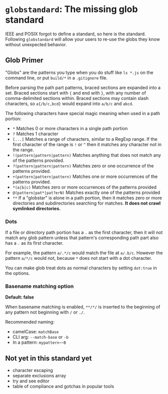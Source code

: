 # `globstandard`: The missing glob standard

IEEE and POSIX forgot to define a standard, so here is the standard. Following `globstandard` will allow your users to re-use the globs they know without unexpected behavior.

## Glob Primer

"Globs" are the patterns you type when you do stuff like `ls *.js` on the command line, or put `build/*` in a `.gitignore` file.

Before parsing the path part patterns, braced sections are expanded into a set. Braced sections start with `{` and end with `}`, with any number of comma-delimited sections within. Braced sections may contain slash characters, so `a{/b/c,bcd}` would expand into `a/b/c` and `abcd`.

The following characters have special magic meaning when used in a path portion:

-   `*` Matches 0 or more characters in a single path portion
-   `?` Matches 1 character
-   `[...]` Matches a range of characters, similar to a RegExp range. If the first character of the range is `!` or `^` then it matches any character not in the range.
-   `!(pattern|pattern|pattern)` Matches anything that does not match any of the patterns provided.
-   `?(pattern|pattern|pattern)` Matches zero or one occurrence of the patterns provided.
-   `+(pattern|pattern|pattern)` Matches one or more occurrences of the patterns provided.
-   `*(a|b|c)` Matches zero or more occurrences of the patterns provided
-   `@(pattern|pat*|pat?erN)` Matches exactly one of the patterns provided
-   `**` If a "globstar" is alone in a path portion, then it matches zero or more directories and subdirectories searching for matches. **It does not crawl symlinked directories.**

### Dots

If a file or directory path portion has a `.` as the first character, then it will not match any glob pattern unless that pattern's corresponding path part also has a `.` as its first character.

For example, the pattern `a/.*/c` would match the file at `a/.b/c`. However the pattern `a/*/c` would not, because `*` does not start with a dot character.

You can make glob treat dots as normal characters by setting `dot:true` in the options.

### Basename matching option

**Default: false**

When basename matching is enabled, `**/*/` is inserted to the beginning of any pattern not beginning with `/` or `./`.

Recommended naming:

-   camelCase: `matchBase`
-   CLI arg: `--match-base` or `-b`
-   In a pattern: `mypattern~~B`

## Not yet in this standard yet

-   character escaping
-   separate exclusions array
-   try and see editor
-   table of compliance and gotchas in popular tools
